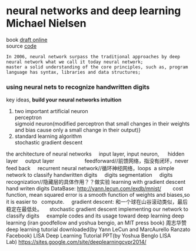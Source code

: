 
# neural networks and deep learning  Michael Nielsen  
book [draft online](http://neuralnetworksanddeeplearning.com/index.html)  
source [code](https://github.com/mnielsen/neural-networks-and-deep-learning)
```
In 2006, neural network surpass the traditional approaches by deep neural network what we call it today neural network;    
master a solid understanding of the core principles, such as, program language has syntax, libraries and data structures;
```
### using neural nets to recognize handwritten digits
key ideas, **build your neural networks intuition**
1. two important artificial neuron  
    perceptron  
    sigmoid neuron(modified perceptron that small changes in their weights and bias cause only a small change in their output)}
2. standard learning algorithm  
    stochastic gradient descent  

    
the architecture of neural networks
     input layer, input neuron, 
     hidden layer
     output layer
                    feedforward//前馈网络，指没有闭环，never feed back
     recurrent neural network//循环神经网络，loops 
a simple network to classify handwritten digits
     digits segmentation
     digits recognization//隐藏层的具体作用？？做实验
learning with gradient descent
     hand writen digits DataBase: http://yann.lecun.com/exdb/mnist/   
     cost function, mean squared error is a smooth function of weights and biases,so it is easier to   compute.
     gradient descent: 和一个球在山谷滚动类似，最后稳定在最低处。
     stochastic gradient descent
implementing our network to classify digits
     example codes and its usage
toward deep learning
deep learning (iran goodfellow and yoshua bengio, an MIT press book) 周志华赞
deep learning tutorial downloaded(by Yann LeCun and MarcAurello Ranzato Facebook) <deep learning>
LISA Deep Learning Tutorial PPT(by Yoshua Benglo LISA Lab) https://sites.google.com/site/deeplearningcvpr2014/
